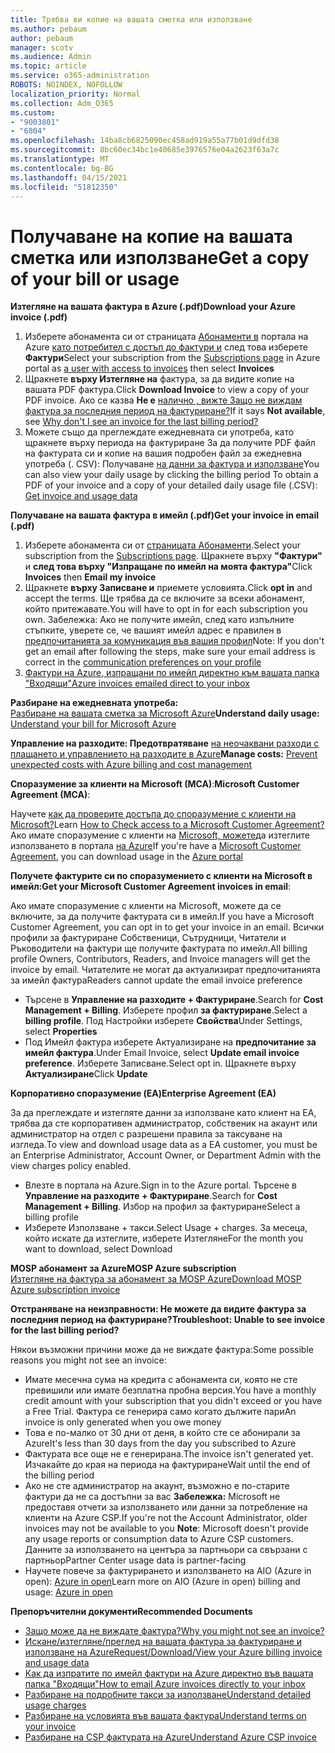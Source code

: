 ```yaml
---
title: Трябва ви копие на вашата сметка или използване
ms.author: pebaum
author: pebaum
manager: scotv
ms.audience: Admin
ms.topic: article
ms.service: o365-administration
ROBOTS: NOINDEX, NOFOLLOW
localization_priority: Normal
ms.collection: Adm_O365
ms.custom:
- "9003801"
- "6804"
ms.openlocfilehash: 14ba8cb6825090ec458ad919a55a77b01d9dfd38
ms.sourcegitcommit: 8bc60ec34bc1e40685e3976576e04a2623f63a7c
ms.translationtype: MT
ms.contentlocale: bg-BG
ms.lasthandoff: 04/15/2021
ms.locfileid: "51812350"
---
```

# <a name="get-a-copy-of-your-bill-or-usage"></a><span data-ttu-id="38742-102">Получаване на копие на вашата сметка или използване</span><span class="sxs-lookup"><span data-stu-id="38742-102">Get a copy of your bill or usage</span></span>

<span data-ttu-id="38742-103">**Изтегляне на вашата фактура в Azure (.pdf)**</span><span class="sxs-lookup"><span data-stu-id="38742-103">**Download your Azure invoice (.pdf)**</span></span>

1. <span data-ttu-id="38742-104">Изберете абонамента си от страницата [Абонаменти в](https://portal.azure.com/#blade/Microsoft_Azure_Billing/SubscriptionsBlade) портала на Azure [като потребител с достъп до фактури и](https://docs.microsoft.com/azure/cost-management-billing/manage/manage-billing-access?WT.mc_id=Portal-Microsoft_Azure_Support) след това изберете **Фактури**</span><span class="sxs-lookup"><span data-stu-id="38742-104">Select your subscription from the [Subscriptions page](https://portal.azure.com/#blade/Microsoft_Azure_Billing/SubscriptionsBlade) in Azure portal as [a user with access to invoices](https://docs.microsoft.com/azure/cost-management-billing/manage/manage-billing-access?WT.mc_id=Portal-Microsoft_Azure_Support) then select **Invoices**</span></span>
2. <span data-ttu-id="38742-105">Щракнете **върху Изтегляне на** фактура, за да видите копие на вашата PDF фактура.</span><span class="sxs-lookup"><span data-stu-id="38742-105">Click **Download Invoice** to view a copy of your PDF invoice.</span></span> <span data-ttu-id="38742-106">Ако се казва **Не е** [налично , вижте Защо не виждам фактура за последния период на фактуриране?](https://docs.microsoft.com/azure/cost-management-billing/manage/download-azure-invoice-daily-usage-date?WT.mc_id=Portal-Microsoft_Azure_Support#noinvoice)</span><span class="sxs-lookup"><span data-stu-id="38742-106">If it says **Not available**, see [Why don't I see an invoice for the last billing period?](https://docs.microsoft.com/azure/cost-management-billing/manage/download-azure-invoice-daily-usage-date?WT.mc_id=Portal-Microsoft_Azure_Support#noinvoice)</span></span>
3. <span data-ttu-id="38742-107">Можете също да преглеждате ежедневната си употреба, като щракнете върху периода на фактуриране За да получите PDF файл на фактурата си и копие на вашия подробен файл за ежедневна употреба (. CSV): Получаване [на данни за фактура и използване](https://docs.microsoft.com/azure/cost-management-billing/manage/download-azure-invoice-daily-usage-date?WT.mc_id=Portal-Microsoft_Azure_Support)</span><span class="sxs-lookup"><span data-stu-id="38742-107">You can also view your daily usage by clicking the billing period To obtain a PDF of your invoice and a copy of your detailed daily usage file (.CSV): [Get invoice and usage data](https://docs.microsoft.com/azure/cost-management-billing/manage/download-azure-invoice-daily-usage-date?WT.mc_id=Portal-Microsoft_Azure_Support)</span></span>

<span data-ttu-id="38742-108">**Получаване на вашата фактура в имейл (.pdf)**</span><span class="sxs-lookup"><span data-stu-id="38742-108">**Get your invoice in email (.pdf)**</span></span>

1. <span data-ttu-id="38742-109">Изберете абонамента си от [страницата Абонаменти](https://ms.portal.azure.com/#blade/Microsoft_Azure_Billing/SubscriptionsBlade).</span><span class="sxs-lookup"><span data-stu-id="38742-109">Select your subscription from the [Subscriptions page](https://ms.portal.azure.com/#blade/Microsoft_Azure_Billing/SubscriptionsBlade).</span></span> <span data-ttu-id="38742-110">Щракнете върху **"Фактури"** и **след това върху "Изпращане по имейл на моята фактура"**</span><span class="sxs-lookup"><span data-stu-id="38742-110">Click **Invoices** then **Email my invoice**</span></span>
2. <span data-ttu-id="38742-111">Щракнете **върху Записване и** приемете условията.</span><span class="sxs-lookup"><span data-stu-id="38742-111">Click **opt in** and accept the terms.</span></span> <span data-ttu-id="38742-112">Ще трябва да се включите за всеки абонамент, който притежавате.</span><span class="sxs-lookup"><span data-stu-id="38742-112">You will have to opt in for each subscription you own.</span></span> <span data-ttu-id="38742-113">Забележка: Ако не получите имейл, след като изпълните стъпките, уверете се, че вашият имейл адрес е правилен в [предпочитанията за комуникация във вашия профил](https://account.windowsazure.com/profile)</span><span class="sxs-lookup"><span data-stu-id="38742-113">Note: If you don't get an email after following the steps, make sure your email address is correct in the [communication preferences on your profile](https://account.windowsazure.com/profile)</span></span>
3. [<span data-ttu-id="38742-114">Фактури на Azure, изпращани по имейл директно към вашата папка "Входящи"</span><span class="sxs-lookup"><span data-stu-id="38742-114">Azure invoices emailed direct to your inbox</span></span>](https://azure.microsoft.com/blog/azure-email-invoices/)

<span data-ttu-id="38742-115">**Разбиране на ежедневната употреба:**  
 [Разбиране на вашата сметка за Microsoft Azure](https://docs.microsoft.com/azure/cost-management-billing/understand/review-individual-bill?WT.mc_id=Portal-Microsoft_Azure_Support)</span><span class="sxs-lookup"><span data-stu-id="38742-115">**Understand daily usage:** 
[Understand your bill for Microsoft Azure](https://docs.microsoft.com/azure/cost-management-billing/understand/review-individual-bill?WT.mc_id=Portal-Microsoft_Azure_Support)</span></span>  

<span data-ttu-id="38742-116">**Управление на разходите: Предотвратяване** [на неочаквани разходи с плащането и управлението на разходите в Azure](https://docs.microsoft.com/azure/cost-management-billing/manage/getting-started?WT.mc_id=Portal-Microsoft_Azure_Support)</span><span class="sxs-lookup"><span data-stu-id="38742-116">**Manage costs:** [Prevent unexpected costs with Azure billing and cost management](https://docs.microsoft.com/azure/cost-management-billing/manage/getting-started?WT.mc_id=Portal-Microsoft_Azure_Support)</span></span>  

<span data-ttu-id="38742-117">**Споразумение за клиенти на Microsoft (MCA)**:</span><span class="sxs-lookup"><span data-stu-id="38742-117">**Microsoft Customer Agreement (MCA)**:</span></span>

<span data-ttu-id="38742-118">Научете  [как да проверите достъпа до споразумение с клиенти на Microsoft?](https://docs.microsoft.com/azure/cost-management-billing/manage/download-azure-invoice-daily-usage-date?WT.mc_id=Portal-Microsoft_Azure_Support#check-access-to-a-microsoft-customer-agreement)</span><span class="sxs-lookup"><span data-stu-id="38742-118">Learn  [How to Check access to a Microsoft Customer Agreement?](https://docs.microsoft.com/azure/cost-management-billing/manage/download-azure-invoice-daily-usage-date?WT.mc_id=Portal-Microsoft_Azure_Support#check-access-to-a-microsoft-customer-agreement)</span></span>  
<span data-ttu-id="38742-119">Ако имате споразумение с клиенти на [Microsoft, можете](https://docs.microsoft.com/azure/cost-management-billing/manage/download-azure-invoice-daily-usage-date?WT.mc_id=Portal-Microsoft_Azure_Support#check-access-to-a-microsoft-customer-agreement)да изтеглите използването в портала [на Azure](https://portal.azure.com/)</span><span class="sxs-lookup"><span data-stu-id="38742-119">If you're have a [Microsoft Customer Agreement](https://docs.microsoft.com/azure/cost-management-billing/manage/download-azure-invoice-daily-usage-date?WT.mc_id=Portal-Microsoft_Azure_Support#check-access-to-a-microsoft-customer-agreement), you can download usage in the [Azure portal](https://portal.azure.com/)</span></span>

<span data-ttu-id="38742-120">**Получете фактурите си по споразумението с клиенти на Microsoft в имейл:**</span><span class="sxs-lookup"><span data-stu-id="38742-120">**Get your Microsoft Customer Agreement invoices in email**:</span></span>

<span data-ttu-id="38742-121">Ако имате споразумение с клиенти на Microsoft, можете да се включите, за да получите фактурата си в имейл.</span><span class="sxs-lookup"><span data-stu-id="38742-121">If you have a Microsoft Customer Agreement, you can opt in to get your invoice in an email.</span></span> <span data-ttu-id="38742-122">Всички профили за фактуриране Собственици, Сътрудници, Читатели и Ръководители на фактури ще получите фактурата по имейл.</span><span class="sxs-lookup"><span data-stu-id="38742-122">All billing profile Owners, Contributors, Readers, and Invoice managers will get the invoice by email.</span></span> <span data-ttu-id="38742-123">Читателите не могат да актуализират предпочитанията за имейл фактура</span><span class="sxs-lookup"><span data-stu-id="38742-123">Readers cannot update the email invoice preference</span></span>

- <span data-ttu-id="38742-124">Търсене в **Управление на разходите + Фактуриране**.</span><span class="sxs-lookup"><span data-stu-id="38742-124">Search for **Cost Management + Billing**.</span></span> <span data-ttu-id="38742-125">Изберете профил **за фактуриране**.</span><span class="sxs-lookup"><span data-stu-id="38742-125">Select a **billing profile**.</span></span> <span data-ttu-id="38742-126">Под Настройки изберете **Свойства**</span><span class="sxs-lookup"><span data-stu-id="38742-126">Under Settings, select **Properties**</span></span>
- <span data-ttu-id="38742-127">Под Имейл фактура изберете Актуализиране на **предпочитание за имейл фактура**.</span><span class="sxs-lookup"><span data-stu-id="38742-127">Under Email Invoice, select **Update email invoice preference**.</span></span> <span data-ttu-id="38742-128">Изберете Записване.</span><span class="sxs-lookup"><span data-stu-id="38742-128">Select opt in.</span></span> <span data-ttu-id="38742-129">Щракнете върху **Актуализиране**</span><span class="sxs-lookup"><span data-stu-id="38742-129">Click **Update**</span></span>

<span data-ttu-id="38742-130">**Корпоративно споразумение (EA)**</span><span class="sxs-lookup"><span data-stu-id="38742-130">**Enterprise Agreement (EA)**</span></span>

<span data-ttu-id="38742-131">За да преглеждате и изтегляте данни за използване като клиент на EA, трябва да сте корпоративен администратор, собственик на акаунт или администратор на отдел с разрешени правила за таксуване на изгледа.</span><span class="sxs-lookup"><span data-stu-id="38742-131">To view and download usage data as a EA customer, you must be an Enterprise Administrator, Account Owner, or Department Admin with the view charges policy enabled.</span></span>

- <span data-ttu-id="38742-132">Влезте в портала на Azure.</span><span class="sxs-lookup"><span data-stu-id="38742-132">Sign in to the Azure portal.</span></span> <span data-ttu-id="38742-133">Търсене в **Управление на разходите + Фактуриране**.</span><span class="sxs-lookup"><span data-stu-id="38742-133">Search for **Cost Management + Billing**.</span></span> <span data-ttu-id="38742-134">Избор на профил за фактуриране</span><span class="sxs-lookup"><span data-stu-id="38742-134">Select a billing profile</span></span>
- <span data-ttu-id="38742-135">Изберете Използване + такси.</span><span class="sxs-lookup"><span data-stu-id="38742-135">Select Usage + charges.</span></span> <span data-ttu-id="38742-136">За месеца, който искате да изтеглите, изберете Изтегляне</span><span class="sxs-lookup"><span data-stu-id="38742-136">For the month you want to download, select Download</span></span>

<span data-ttu-id="38742-137">**MOSP абонамент за Azure**</span><span class="sxs-lookup"><span data-stu-id="38742-137">**MOSP Azure subscription**</span></span>  
[<span data-ttu-id="38742-138">Изтегляне на фактура за абонамент за MOSP Azure</span><span class="sxs-lookup"><span data-stu-id="38742-138">Download MOSP Azure subscription invoice</span></span>](https://docs.microsoft.com/azure/cost-management-billing/understand/download-azure-invoice?WT.mc_id=Portal-Microsoft_Azure_Support#download-your-mosp-azure-subscription-invoice)

<span data-ttu-id="38742-139">**Отстраняване на неизправности: Не можете да видите фактура за последния период на фактуриране?**</span><span class="sxs-lookup"><span data-stu-id="38742-139">**Troubleshoot: Unable to see invoice for the last billing period?**</span></span>

<span data-ttu-id="38742-140">Някои възможни причини може да не виждате фактура:</span><span class="sxs-lookup"><span data-stu-id="38742-140">Some possible reasons you might not see an invoice:</span></span>

- <span data-ttu-id="38742-141">Имате месечна сума на кредита с абонамента си, която не сте превишили или имате безплатна пробна версия.</span><span class="sxs-lookup"><span data-stu-id="38742-141">You have a monthly credit amount with your subscription that you didn't exceed or you have a Free Trial.</span></span> <span data-ttu-id="38742-142">Фактура се генерира само когато дължите пари</span><span class="sxs-lookup"><span data-stu-id="38742-142">An invoice is only generated when you owe money</span></span>
- <span data-ttu-id="38742-143">Това е по-малко от 30 дни от деня, в който сте се абонирали за Azure</span><span class="sxs-lookup"><span data-stu-id="38742-143">It's less than 30 days from the day you subscribed to Azure</span></span>
- <span data-ttu-id="38742-144">Фактурата все още не е генерирана.</span><span class="sxs-lookup"><span data-stu-id="38742-144">The invoice isn't generated yet.</span></span> <span data-ttu-id="38742-145">Изчакайте до края на периода на фактуриране</span><span class="sxs-lookup"><span data-stu-id="38742-145">Wait until the end of the billing period</span></span>
- <span data-ttu-id="38742-146">Ако не сте администратор на акаунт, възможно е по-старите фактури да не са достъпни за вас **Забележка:** Microsoft не предоставя отчети за използването или данни за потребление на клиенти на Azure CSP.</span><span class="sxs-lookup"><span data-stu-id="38742-146">If you're not the Account Administrator, older invoices may not be available to you **Note**: Microsoft doesn't provide any usage reports or consumption data to Azure CSP customers.</span></span> <span data-ttu-id="38742-147">Данните за използването на центъра за партньори са свързани с партньор</span><span class="sxs-lookup"><span data-stu-id="38742-147">Partner Center usage data is partner-facing</span></span>
- <span data-ttu-id="38742-148">Научете повече за фактурирането и използването на AIO (Azure in open): [Azure in open](https://azure.microsoft.com/offers/ms-azr-0111p/)</span><span class="sxs-lookup"><span data-stu-id="38742-148">Learn more on AIO (Azure in open) billing and usage: [Azure in open](https://azure.microsoft.com/offers/ms-azr-0111p/)</span></span>

<span data-ttu-id="38742-149">**Препоръчителни документи**</span><span class="sxs-lookup"><span data-stu-id="38742-149">**Recommended Documents**</span></span>

- [<span data-ttu-id="38742-150">Защо може да не виждате фактура?</span><span class="sxs-lookup"><span data-stu-id="38742-150">Why you might not see an invoice?</span></span>](https://docs.microsoft.com/azure/cost-management-billing/understand/download-azure-invoice?WT.mc_id=Portal-Microsoft_Azure_Support#noinvoice)
- [<span data-ttu-id="38742-151">Искане/изтегляне/преглед на вашата фактура за фактуриране и използване на Azure</span><span class="sxs-lookup"><span data-stu-id="38742-151">Request/Download/View your Azure billing invoice and usage data</span></span>](https://docs.microsoft.com/azure/cost-management-billing/manage/download-azure-invoice-daily-usage-date?WT.mc_id=Portal-Microsoft_Azure_Support)
- [<span data-ttu-id="38742-152">Как да изпратите по имейл фактури на Azure директно във вашата папка "Входящи"</span><span class="sxs-lookup"><span data-stu-id="38742-152">How to email Azure invoices directly to your inbox</span></span>](https://docs.microsoft.com/azure/cost-management-billing/manage/download-azure-invoice-daily-usage-date?WT.mc_id=Portal-Microsoft_Azure_Support)
- [<span data-ttu-id="38742-153">Разбиране на подробните такси за използване</span><span class="sxs-lookup"><span data-stu-id="38742-153">Understand detailed usage charges</span></span>](https://docs.microsoft.com/azure/cost-management-billing/understand/review-individual-bill?WT.mc_id=Portal-Microsoft_Azure_Support#csv)
- [<span data-ttu-id="38742-154">Разбиране на условията във вашата фактура</span><span class="sxs-lookup"><span data-stu-id="38742-154">Understand terms on your invoice</span></span>](https://docs.microsoft.com/azure/cost-management-billing/understand/understand-invoice?WT.mc_id=Portal-Microsoft_Azure_Support)
- [<span data-ttu-id="38742-155">Разбиране на CSP фактурата на Azure</span><span class="sxs-lookup"><span data-stu-id="38742-155">Understand Azure CSP invoice</span></span>](https://docs.microsoft.com/partner-center/azure-plan-lp?WT.mc_id=Portal-Microsoft_Azure_Support)
